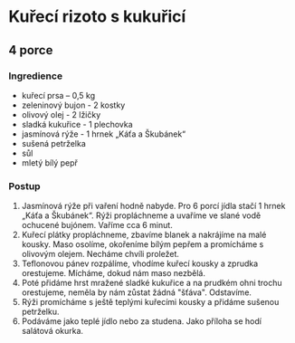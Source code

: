 # Kuřecí rizoto s kukuřicí

## 4 porce

### Ingredience

- kuřecí prsa – 0,5 kg
- zeleninový bujon - 2 kostky
- olivový olej - 2 lžičky
- sladká kukuřice - 1 plechovka
- jasmínová rýže - 1 hrnek „Káťa a Škubánek“
- sušená petrželka
- sůl
- mletý bílý pepř

### Postup

1. Jasmínová rýže při vaření hodně nabyde. Pro 6 porcí jídla stačí 1 hrnek „Káťa a Škubánek“. Rýži propláchneme a uvaříme ve slané vodě ochucené bujónem. Vaříme cca 6 minut.
2. Kuřecí plátky propláchneme, zbavíme blanek a nakrájíme na malé kousky. Maso osolíme, okořeníme bílým pepřem a promícháme s olivovým olejem. Necháme chvíli proležet.
3. Teflonovou pánev rozpálíme, vhodíme kuřecí kousky a zprudka orestujeme. Mícháme, dokud nám maso nezbělá.
4. Poté přidáme hrst mražené sladké kukuřice a na prudkém ohni trochu orestujeme, neměla by nám zůstat žádná "šťáva". Odstavíme.
5. Rýži promícháme s ještě teplými kuřecími kousky a přidáme sušenou petrželku.
6. Podáváme jako teplé jídlo nebo za studena. Jako příloha se hodí salátová okurka.
